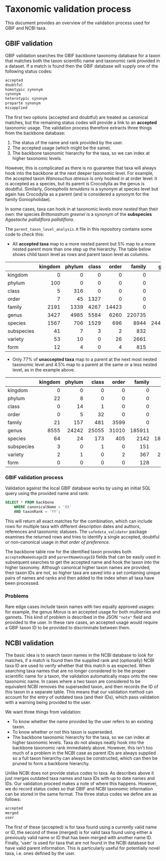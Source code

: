 # Taxonomic validation process

This document provides an overview of the validation process used for GBIF and NCBI
taxa.

## GBIF validation

GBIF validation searches the GBIF backbone taxonomy database for a taxon that matches
both the taxon scientific name and taxonomic rank provided in a dataset. If a match is
found then the GBIF database will supply one of the following status codes:

```txt
accepted
doubtful 
homotypic synonym
synonym
heterotypic synonym
proparte synonym
misapplied
```

The first two options (accepted and doubtful) are treated as canonical matches, but the
remaining status codes will provide a link to an **accepted** taxonomic usage. The
validation process therefore extracts three things from the backbone database:

1. The status of the name and rank provided by the user.
2. The accepted usage (which might be the same).
3. The backbone taxonomic hierarchy for the taxa, so we can index at higher taxonomic
  levels.

However, this is complicated as there is no guarantee that taxa will always hook into
the backbone at the next deeper taxonomic level. For example, the accepted taxon
_Wanosuchus atresus_ is only hooked in at order level: it is accepted as a species, but
its parent is Crocodylia as the genus is doubtful. Similarly, _Goniopholis tenuidens_ is
a synonym at species level but again has Crocodylia as a parent (and is considered a
synonym for the family Goniopholidae).

In some cases, taxa can hook in at taxonomic levels _more nested_ than their own: the
species _Brittonastrum greenei_ is a synonym of the **subspecies** _Agastache
pallidiflora pallidiflora_.

The `parent_taxon_level_analysis.R` file in this repository contains some code
to check this:

* All **accepted taxa** map to a more nested parent but 5% map to a more nested parent
  more than one step up the hierarchy. The table below shows child taxon level as rows
  and parent taxon level as columns.

<!-- markdownlint-disable MD013 -->
|           | kingdom| phylum| class| order| family|   genus| species| subspecies| variety| form|
|:----------|-------:|------:|-----:|-----:|------:|-------:|-------:|----------:|-------:|----:|
|kingdom    |       0|      0|     0|     0|      0|       0|       0|          0|       0|    0|
|phylum     |     100|      0|     0|     0|      0|       0|       0|          0|       0|    0|
|class      |       5|    316|     0|     0|      0|       0|       0|          0|       0|    0|
|order      |       7|     45|  1327|     0|      0|       0|       0|          0|       0|    0|
|family     |    2191|   1339|  4267| 14423|      0|       0|       0|          0|       0|    0|
|genus      |    3427|   4985|  5584|  6260| 220735|       0|       0|          0|       0|    0|
|species    |    1567|    706|  1529|   696|   8944| 2449414|       0|          0|       0|    0|
|subspecies |      41|      7|     3|     2|    832|     268|  200902|          0|       0|    0|
|variety    |      53|     10|     0|    26|   2661|      50|   82914|         32|       0|    0|
|form       |      12|      4|     0|     4|    815|      18|   19272|          0|      56|    0|
<!-- markdownlint-enable MD013 -->

* Only 77% of **unaccepted taxa** map to a parent at the next most nested
  taxonomic level and 4.5% map to a parent at the same or a less nested level,
  as in the example above.

<!-- markdownlint-disable MD013 -->
|           | kingdom| phylum| class| order| family|   genus| species| subspecies| variety| form|
|:----------|-------:|------:|-----:|-----:|------:|-------:|-------:|----------:|-------:|----:|
|kingdom    |       0|      0|     0|     0|      0|       0|       0|          0|       0|    0|
|phylum     |      22|      8|     0|     0|      0|       0|       0|          0|       0|    0|
|class      |       0|     14|     1|     0|      0|       0|       0|          0|       0|    0|
|order      |       0|      5|    32|     0|      0|       0|       0|          0|       0|    0|
|family     |      21|    157|   481|  3599|      0|       0|       0|          0|       0|    0|
|genus      |    8555|  24242| 25055| 31010| 185911|       0|       0|          0|       0|    0|
|species    |      64|     24|   173|   405|   2142| 1886329|  121225|         84|       5|    0|
|subspecies |       3|      0|     1|     0|    151|   77512|   26266|         13|       0|    0|
|variety    |       2|      1|     0|     2|    367|  212954|   50062|         47|       4|    0|
|form       |       0|      0|     0|     0|    128|   48126|   10449|          3|       2|    0|
<!-- markdownlint-enable MD013 -->

### GBIF validation process

Validation against the local GBIF database works by using an initial SQL query using the
provided name and rank:

```SQL
SELECT * FROM backbone
    WHERE canonicalName = 'XX'
    AND taxonRank = 'YY';
```

This will return all exact matches for the combination, which can include rows for
multiple taxa with different description dates and authors, references and taxonomic
statuses. The `safedata_validator` package examines the returned rows and tries to
identify a single accepted, doubtful or non-canonical usage _in that order of
preference_.

The backbone table row for the identified taxon provides both `acceptedNameUsageID` and
`parentNameUsageID` fields that can be easily used in subsequent searches to get the
accepted name and hook the taxon into the higher taxonomy. Although canonical higher
taxon names are provided, their taxon IDs are not, so higher taxa are saved into a set
containing unique pairs of names and ranks and then added to the index when all taxa
have been processed.

### Problems

Rare edge cases include taxon names with two equally approved usages: for
example, the genus _Morus_ is an accepted usage for both mulberries and gannets.
This kind of problem is described in the JSON `"note"` field and provided to the
user. In these rare cases, an accepted usage would require a GBIF taxon ID to be
provided to discriminate between them.

## NCBI validation

The basic idea is to search taxon names in the NCBI database to look for matches, if
a match is found then the supplied rank and (optionally) NCBI taxa ID are used to
verify whether that this match is as expected. When searching taxa names that are
no longer considered to be the proper scientific name for a taxon, the validation
automatically maps onto the new taxonomic name. In cases where a two taxon are
considered to be equivalent NCBI removes the superseded taxon, and then records
the ID of this taxon in a separate table. This means that our validation method
can account for the entry of outdated taxa (and their IDs), which pass validation
with a warning being provided to the user.

We want three things from validation:

* To know whether the name provided by the user refers to an existing taxon.
* To know whether or not this taxon is superseded.
* The backbone taxonomic hierarchy for the taxa, so we can index at higher
  taxonomic levels. Taxa do not always neatly hook into the backbone taxonomic
  rank immediately above. However, this isn't too much of a problem in the NCBI
  case as parent IDs are always supplied so a full taxon hierarchy can always be
  constructed, which can then be pruned to form a backbone hierarchy.

Unlike NCBI does not provide status codes to taxa. As describes above it just
merges outdated taxa names and taxa IDs with up to date names and IDs. Our
validation proceed makes a note of where this happens. However, we do record
status codes so that GBIF and NCBI taxonomic information can be stored in the
same format. The three status codes we define are as follows:

```txt
accepted
merged
user
```

The first of these (accepted) is for taxa found using a currently valid name or
ID, the second of these (merged) is for valid taxa found using either a previously
valid name or ID that has been merged with another name ID. Finally, 'user' is used
for taxa that are not found in the NCBI database but have valid parent information.
This is particularly useful for potentially novel taxa, i.e. ones defined by the
user.
